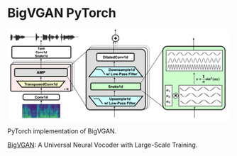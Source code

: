 # BigVGAN PyTorch

<p align="center">
  <img src="BigVGAN.png" alt="BigVGAN" style="display:block; margin:auto; width:680px;" />
</p>

PyTorch implementation of BigVGAN.

[BigVGAN](https://arxiv.org/abs/2206.04658): A Universal Neural Vocoder with Large-Scale Training.
